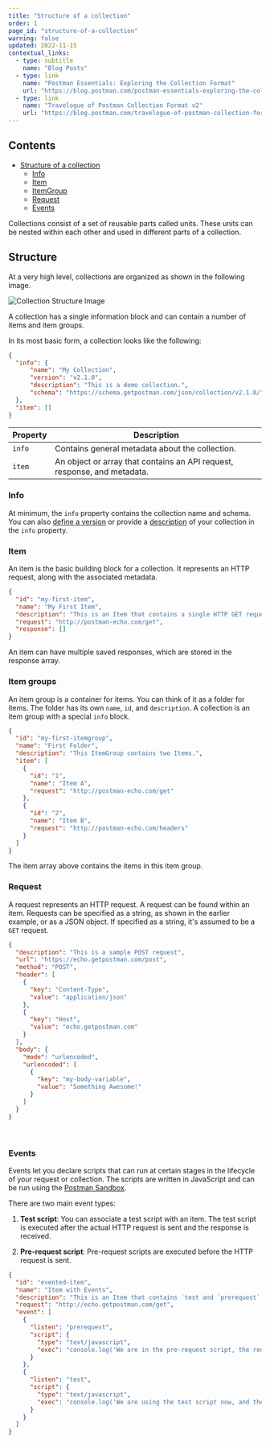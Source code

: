 ```yaml
---
title: "Structure of a collection"
order: 1
page_id: "structure-of-a-collection"
warning: false
updated: 2022-11-15
contextual_links:
  - type: subtitle
    name: "Blog Posts"
  - type: link
    name: "Postman Essentials: Exploring the Collection Format"
    url: "https://blog.postman.com/postman-essentials-exploring-the-collection-format/"
  - type: link
    name: "Travelogue of Postman Collection Format v2"
    url: "https://blog.postman.com/travelogue-of-postman-collection-format-v2/"
---
```


## Contents

- [Structure of a collection](/docs/getting-started/concepts/#structure)
    - [Info](docs/getting-started/concepts/#info)
    - [Item](/docs/getting-started/concepts/#item)
    - [ItemGroup](/docs/getting-started/concepts/#item-groups)
    - [Request](/docs/getting-started/concepts/#request)
    - [Events](/docs/getting-started/concepts/#events)

Collections consist of a set of reusable parts called units. These units can be nested within each other and used in different parts of a collection.

## Structure

At a very high level, collections are organized as shown in the following image.

![Collection Structure Image](../../../images/collection-format-overview-plain@2x.jpg)

A collection has a single information block and can contain a number of items and item groups.

In its most basic form, a collection looks like the following:

```json
{
  "info": {
      "name": "My Collection",
      "version": "v2.1.0",
      "description": "This is a demo collection.",
      "schema": "https://schema.getpostman.com/json/collection/v2.1.0/"
  },
  "item": []
}
```

| Property | Description   |
| ---      | ---           |
| `info`   | Contains general metadata about the collection. |
| `item`   | An object or array that contains an API request, response, and metadata. |

### Info

At minimum, the `info` property contains the collection name and schema. You can also [define a version](/docs/reference/version) or provide a [description](/docs/reference/description) of your collection in the `info` property.

### Item

An item is the basic building block for a collection. It represents an HTTP request, along with the associated metadata.

```json
{
  "id": "my-first-item",
  "name": "My First Item",
  "description": "This is an Item that contains a single HTTP GET request. It doesn't really do much yet!",
  "request": "http://postman-echo.com/get",
  "response": []
}
```

An item can have multiple saved responses, which are stored in the response array.

### Item groups

An item group is a container for items. You can think of it as a folder for items. The folder has its own `name`, `id`, and `description`. A collection is an item group with a special `info` block.

```json
{
  "id": "my-first-itemgroup",
  "name": "First Folder",
  "description": "This ItemGroup contains two Items.",
  "item": [
    {
      "id": "1",
      "name": "Item A",
      "request": "http://postman-echo.com/get"
    },
    {
      "id": "2",
      "name": "Item B",
      "request": "http://postman-echo.com/headers"
    }
  ]
}
```

The item array above contains the items in this item group.

### Request

A request represents an HTTP request. A request can be found within an item. Requests can be specified as a string, as shown in the earlier example, or as a JSON object. If specified as a string, it's assumed to be a `GET` request.

```json
{
  "description": "This is a sample POST request",
  "url": "https://echo.getpostman.com/post",
  "method": "POST",
  "header": [
    {
      "key": "Content-Type",
      "value": "application/json"
    },
    {
      "key": "Host",
      "value": "echo.getpostman.com"
    }
  ],
  "body": {
    "mode": "urlencoded",
    "urlencoded": [
      {
        "key": "my-body-variable",
        "value": "Something Awesome!"
      }
    ]
  }
}
```

<br />

### Events

Events let you declare scripts that can run at certain stages in the lifecycle of your request or collection. The scripts are written in JavaScript and can be run using the [Postman Sandbox](https://github.com/postmanlabs/postman-sandbox).

There are two main event types:

1) **Test script**: You can associate a test script with an item. The test script is executed after the actual HTTP request is sent and the response is received.

2) **Pre-request script**: Pre-request scripts are executed before the HTTP request is sent.

```json
{
  "id": "evented-item",
  "name": "Item with Events",
  "description": "This is an Item that contains `test and `prerequest` events.",
  "request": "http://echo.getpostman.com/get",
  "event": [
    {
      "listen": "prerequest",
      "script": {
        "type": "text/javascript",
        "exec": "console.log('We are in the pre-request script, the request has not run yet!')"
      }
    },
    {
      "listen": "test",
      "script": {
        "type": "text/javascript",
        "exec": "console.log('We are using the test script now, and the request was already sent!')"
      }
    }
  ]
}
```
